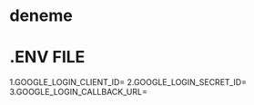 # deneme
# .ENV FILE
1.GOOGLE_LOGIN_CLIENT_ID=
2.GOOGLE_LOGIN_SECRET_ID=
3.GOOGLE_LOGIN_CALLBACK_URL=